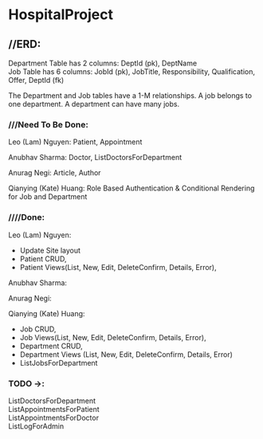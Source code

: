 # HospitalProject

## //ERD:
Department Table has 2 columns: DeptId (pk), DeptName\
Job Table has 6 columns: JobId (pk), JobTitle, Responsibility, Qualification, Offer, DeptId (fk)

The Department and Job tables have a 1-M relationships. A job belongs to one department. A department can have many jobs.

### ///Need To Be Done:

Leo (Lam) Nguyen: Patient, Appointment

Anubhav Sharma: Doctor, ListDoctorsForDepartment

Anurag Negi: Article, Author

Qianying (Kate) Huang: Role Based Authentication & Conditional Rendering for Job and Department 


### ////Done:
Leo (Lam) Nguyen:
- Update Site layout
- Patient CRUD,
- Patient Views(List, New, Edit, DeleteConfirm, Details, Error),

Anubhav Sharma:

Anurag Negi:

Qianying (Kate) Huang: 
- Job CRUD, 
- Job Views(List, New, Edit, DeleteConfirm, Details, Error),
- Department CRUD,
- Department Views (List, New, Edit, DeleteConfirm, Details, Error)
- ListJobsForDepartment

### TODO ->:
ListDoctorsForDepartment\
ListAppointmentsForPatient\
ListAppointmentsForDoctor\
ListLogForAdmin




